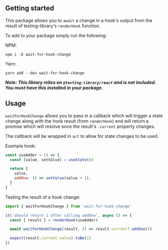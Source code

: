 ## Getting started

This package allows you to `await` a change in a hook's output from the result
of testing-library's `renderHook` function.

To add to your package simply run the following:

NPM:

```
npm i -D wait-for-hook-change
```

Yarn:

```
yarn add --dev wait-for-hook-change
```

**_Note:
This library relies on `@testing-library/react` and is not included.
You must have this installed in your package._**

## Usage

`waitForHookChange` allows you to pass in a callback which will trigger a
state change along with the hook result (from `renderHook`) and will return a
promise which will resolve once the result's `.current` property changes.

The callback will be wrapped in `act` to allow for state changes to be used.

Example hook:

```javascript
const useAdder = () => {
  const [value, setValue] = useState(0)

  return {
    value,
    addOne: () => setValue(value + 1),
  }
}
```

Testing the result of a hook change:

```javascript
import { waitForHookChange } from 'wait-for-hook-change'

it('should return 1 after calling addOne', async () => {
  const { result } = renderHook(useAdder)

  await waitForHookChange(result, () => result.current?.addOne())

  expect(result.current.value).toBe(1)
})
```
